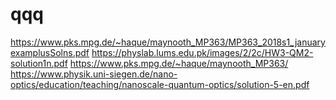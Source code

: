 # qqq

https://www.pks.mpg.de/~haque/maynooth_MP363/MP363_2018s1_januaryexamplusSolns.pdf
https://physlab.lums.edu.pk/images/2/2c/HW3-QM2-solution1n.pdf
https://www.pks.mpg.de/~haque/maynooth_MP363/
https://www.physik.uni-siegen.de/nano-optics/education/teaching/nanoscale-quantum-optics/solution-5-en.pdf
